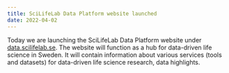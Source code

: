 ```yaml
---
title: SciLifeLab Data Platform website launched
date: 2022-04-02
---
```


Today we are launching the SciLifeLab Data Platform website under [data.scilifelab.se](https://data.scilifelab.se). The website will function as a hub for data-driven life science in Sweden. It will contain information about various services (tools and datasets) for data-driven life science research, data highlights.
